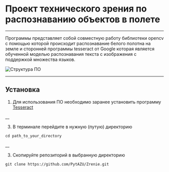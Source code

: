 # Проект технического зрения по распознаванию объектов в полете
___
Программы представляет собой совместную работу библиотеки opencv с помощью которой происходит распознавание белого полотна на земле и сторонней программы tesseract от Google которая является обученной моделью распознавания текста с изображения с поддержкой множества языков.

![Структура ПО](https://github.com/PytAZU/Zrenie/blob/f7d17ccea2aada46bc9138d28e7421720fc82fac/%D0%A1%D1%82%D1%80%D1%83%D0%BA%D1%82%D1%83%D1%80%D0%B0.jpg "Структура")
___
## Установка
1. Для использования ПО необходимо заранее установить программу [Tesseract](https://github.com/UB-Mannheim/tesseract/wiki)

__

3. В терминале перейдите в нужную (путую) директорию
```
cd path_to_your_directory
```

__

3. Скопируйте репозиторий в выбранную директорию
```
git clone https://github.com/PytAZU/Zrenie.git
```
